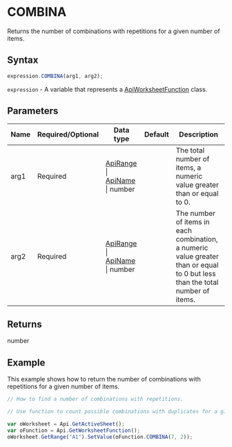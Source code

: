 # COMBINA

Returns the number of combinations with repetitions for a given number of items.

## Syntax

```javascript
expression.COMBINA(arg1, arg2);
```

`expression` - A variable that represents a [ApiWorksheetFunction](../ApiWorksheetFunction.md) class.

## Parameters

| **Name** | **Required/Optional** | **Data type** | **Default** | **Description** |
| ------------- | ------------- | ------------- | ------------- | ------------- |
| arg1 | Required | [ApiRange](../../ApiRange/ApiRange.md) \| [ApiName](../../ApiName/ApiName.md) \| number |  | The total number of items, a numeric value greater than or equal to 0. |
| arg2 | Required | [ApiRange](../../ApiRange/ApiRange.md) \| [ApiName](../../ApiName/ApiName.md) \| number |  | The number of items in each combination, a numeric value greater than or equal to 0 but less than the total number of items. |

## Returns

number

## Example

This example shows how to return the number of combinations with repetitions for a given number of items.

```javascript editor-xlsx
// How to find a number of combinations with repetitions.

// Use function to count possible combinations with duplicates for a given number of items.

var oWorksheet = Api.GetActiveSheet();
var oFunction = Api.GetWorksheetFunction();
oWorksheet.GetRange("A1").SetValue(oFunction.COMBINA(7, 2));
```
